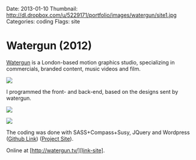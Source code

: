 Date: 2013-01-10
Thumbnail: http://dl.dropbox.com/u/5229171/portfolio/images/watergun/site1.jpg
Categories: coding
Flags: site

# Watergun (2012)

[Watergun][link-site] is a London-based motion graphics studio, specializing in commercials, branded content, music videos and film.

[![](http://dl.dropbox.com/u/5229171/portfolio/images/watergun/site1.jpg)][link-site]

I programmed the front- and back-end, based on the designs sent by watergun. 

[![](http://dl.dropbox.com/u/5229171/portfolio/images/watergun/site2.jpg)][link-site]

[![](http://dl.dropbox.com/u/5229171/portfolio/images/watergun/site3.jpg)][link-site]

The coding was done with SASS+Compass+Susy, JQuery and Wordpress ([Github Link][git]) ([Project Site][link-site]).

Online at [http://watergun.tv/][link-site].

[link-site]: http://watergun.tv/
[git]: http://github.com/guimachiavelli/watergun.tv
